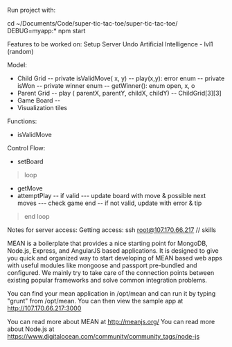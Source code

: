 Run project with:

cd ~/Documents/Code/super-tic-tac-toe/super-tic-tac-toe/
DEBUG=myapp:* npm start

Features to be worked on:
Setup Server
Undo
Artificial Intelligence - lvl1 (random)



Model:
- Child Grid
-- private isValidMove( x, y)
-- play(x,y): error enum
-- private isWon
-- private winner enum
-- getWinner(): enum open, x, o
- Parent Grid
-- play ( parentX, parentY, childX, childY)
-- ChildGrid[3][3]
- Game Board
-- 
- Visualization tiles

Functions:
- isValidMove

Control Flow:
- setBoard
> loop
- getMove
- attemptPlay
-- if valid
--- update board with move & possible next moves
--- check game end
-- if not valid, update with error & tip
> end loop

Notes for server access:
Getting access: ssh root@107.170.66.217 // skills

MEAN is a boilerplate that provides a nice starting point for MongoDB, Node.js, Express, and AngularJS based applications.
It is designed to give you quick and organized way to start developing of MEAN based web apps with useful modules like
mongoose and passport pre-bundled and configured. We mainly try to take care of the connection points between existing
popular frameworks and solve common integration problems.

You can find your mean application in /opt/mean and can run it by typing "grunt" from /opt/mean.
You can then view the sample app at http://107.170.66.217:3000

You can read more about MEAN at http://meanjs.org/
You can read more about Node.js at https://www.digitalocean.com/community/community_tags/node-js

